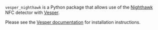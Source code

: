 `vesper_nighthawk` is a Python package that allows use of the
[Nighthawk](https://github.com/bmvandoren/Nighthawk) NFC detector
with [Vesper](https://github.com/HaroldMills/Vesper).

Please see the [Vesper documentation](https://vesper.readthedocs.io/en/latest/installation.html#installing-nighthawk-optional)
for installation instructions.

